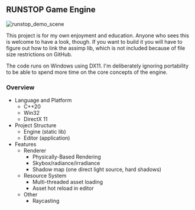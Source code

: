 ## RUNSTOP Game Engine 

![runstop_demo_scene](https://user-images.githubusercontent.com/30025913/119792509-091b6080-bed6-11eb-99ca-4fe389259724.png)

This project is for my own enjoyment and education. Anyone who sees this is welcome to have a look, though. If you want to build it you will have to figure out how to link the assimp lib, which is not included because of file size restrictions on GitHub.

The code runs on Windows using DX11. I'm deliberately ignoring portability to be able to spend more time on the core concepts of the engine.

### Overview
* Language and Platform
  * C++20
  * Win32
  * DirectX 11
* Project Structure
  * Engine (static lib)
  * Editor (application)
* Features
  * Renderer
    * Physically-Based Rendering
    * Skybox/radiance/irradiance
    * Shadow map (one direct light source, hard shadows)
  * Resource System
    * Multi-threaded asset loading
    * Asset hot reload in editor
  * Other
    * Raycasting
